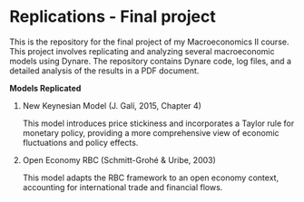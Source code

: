 # Replications - Final project
This is the repository for the final project of my Macroeconomics II course. This project involves replicating and analyzing several macroeconomic models using Dynare. The repository contains Dynare code, log files, and a detailed analysis of the results in a PDF document.

**Models Replicated**
  
1. New Keynesian Model (J. Galí, 2015, Chapter 4)

   This model introduces price stickiness and incorporates a Taylor rule for monetary policy, providing a more comprehensive view of economic fluctuations and policy effects.
  
2. Open Economy RBC (Schmitt-Grohé & Uribe, 2003)
   
   This model adapts the RBC framework to an open economy context, accounting for international trade and financial flows.

